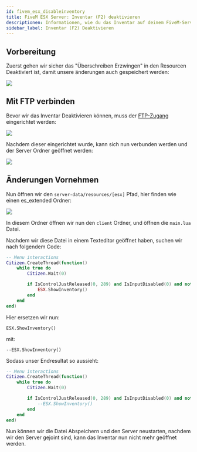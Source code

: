 ```yaml
---
id: fivem_esx_disableinventory
title: FiveM ESX Server: Inventar (F2) deaktivieren
descriptionen: Informationen, wie du das Inventar auf deinem FiveM-Server mit ESX von ZAP-Hosting deaktivieren kannst - ZAP-Hosting.com Dokumentationen
sidebar_label: Inventar (F2) Deaktivieren
---
```


## Vorbereitung

Zuerst gehen wir sicher das "Überschreiben Erzwingen" in den Resourcen Deaktiviert ist, damit unsere änderungen auch gespeichert werden:

![](https://screensaver01.zap-hosting.com/index.php/s/NXnmWJgJd8DW7Sf/preview)


## Mit FTP verbinden

Bevor wir das Inventar Deaktivieren können, muss der [FTP-Zugang](gameserver_ftpaccess.md) eingerichtet werden:

![](https://screensaver01.zap-hosting.com/index.php/s/PkowAdzot9tjZeY/preview)

Nachdem dieser eingerichtet wurde, kann sich nun verbunden werden und der Server Ordner geöffnet werden:

![](https://screensaver01.zap-hosting.com/index.php/s/REzpxtQXT4RKfCb/preview)


## Änderungen Vornehmen

Nun öffnen wir den `server-data/resources/[esx]` Pfad, hier finden wie einen es_extended Ordner:

![](https://screensaver01.zap-hosting.com/index.php/s/w4y7sPz5NmDD2Jw/preview)

In diesem Ordner öffnen wir nun den `client` Ordner, und öffnen die `main.lua` Datei.

Nachdem wir diese Datei in einem Texteditor geöffnet haben, suchen wir nach folgendem Code:

```Lua
-- Menu interactions
Citizen.CreateThread(function()
	while true do
		Citizen.Wait(0)

		if IsControlJustReleased(0, 289) and IsInputDisabled(0) and not isDead and not ESX.UI.Menu.IsOpen('default', 'es_extended', 'inventory') then
			ESX.ShowInventory()
		end
	end
end)
```

Hier ersetzen wir nun:

`ESX.ShowInventory()`

mit:

`--ESX.ShowInventory()`

Sodass unser Endresultat so aussieht:

```Lua
-- Menu interactions
Citizen.CreateThread(function()
	while true do
		Citizen.Wait(0)

		if IsControlJustReleased(0, 289) and IsInputDisabled(0) and not isDead and not ESX.UI.Menu.IsOpen('default', 'es_extended', 'inventory') then
			--ESX.ShowInventory()
		end
	end
end)
```


Nun können wir die Datei Abspeichern und den Server neustarten, nachdem wir den Server gejoint sind, kann das Inventar nun nicht mehr geöffnet werden.

